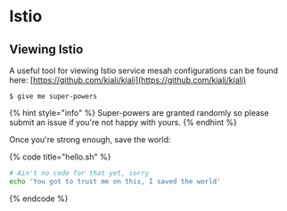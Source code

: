 # Istio

## Viewing Istio

A useful tool for viewing Istio service mesah configurations can be found here: [https://github.com/kiali/kiali](https://github.com/kiali/kiali)

```
$ give me super-powers
```

{% hint style="info" %}
 Super-powers are granted randomly so please submit an issue if you're not happy with yours.
{% endhint %}

Once you're strong enough, save the world:

{% code title="hello.sh" %}
```bash
# Ain't no code for that yet, sorry
echo 'You got to trust me on this, I saved the world'
```
{% endcode %}



